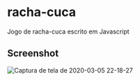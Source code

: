 # racha-cuca
Jogo de racha-cuca escrito em Javascript

## Screenshot

![Captura de tela de 2020-03-05 22-18-27](https://user-images.githubusercontent.com/30642647/76040856-45f4e380-5f2f-11ea-9123-d7f062f46aa0.png)
